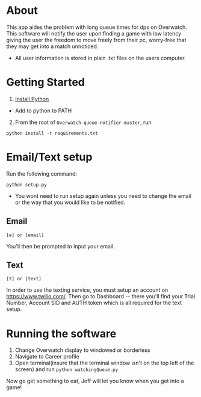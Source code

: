 # About
This app aides the problem with long queue times for dps on Overwatch. This software will notify the user upon finding a game with low latency giving the user the freedom to move freely from their pc, worry-free that they may get into a match unnoticed.  

- All user information is stored in plain .txt files on the users computer.

# Getting Started

1. [Install Python](https://www.python.org/downloads/) 

 - Add to python to PATH

2. From the root of `Overwatch-queue-notifier-master`, run 
```
python install -r requirements.txt
```


# Email/Text setup

Run the following command:
```
python setup.py
```

- You wont need to run 
setup again unless you need to change the email or the way that you would like to be 
notified. 

## Email 
```
[e] or [email]
```
You'll then be prompted to input your email.

## Text
```
[t] or [text]
```

In order to use the texting service, you must setup an account on https://www.twilio.com/. Then go to Dashboard -- there you'll find your Trial Number, Account SID and AUTH token which is all required for the text setup.

# Running the software

1. Change Overwatch display to windowed or borderless
2. Navigate to Career profile
3. Open terminal(insure that the terminal window isn't on the top left of the screen) and run ```python watchingQueue.py``` 

Now go get something to eat, Jeff will let you know when you get into a game! 



